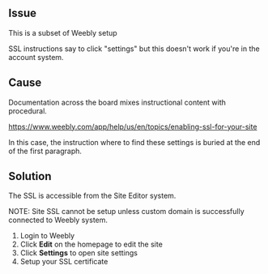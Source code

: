 ## Issue

This is a subset of Weebly setup

SSL instructions say to click "settings" but this doesn't work if you're in the account system.
## Cause

Documentation across the board mixes instructional content with procedural.

https://www.weebly.com/app/help/us/en/topics/enabling-ssl-for-your-site

In this case, the instruction where to find these settings is buried at the end of the first paragraph.

## Solution

The SSL is accessible from the Site Editor system.

NOTE: Site SSL cannot be setup unless custom domain is successfully connected to Weebly system.

1. Login to Weebly
2. Click **Edit** on the homepage to edit the site
3. Click **Settings** to open site settings
4. Setup your SSL certificate
